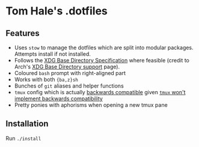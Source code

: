 # Tom Hale's .dotfiles


## Features

* Uses `stow` to manage the dotfiles which are split into modular packages.  Attempts install if not installed.
* Follows the [XDG Base Directory Specification](https://standards.freedesktop.org/basedir-spec/basedir-spec-latest.html) where feasible (credit to Arch's [XDG Base Directory support](https://wiki.archlinux.org/index.php/XDG_Base_Directory_support) page).
* Coloured `bash` prompt with right-aligned part
* Works with both `{ba,z}sh`
* Bunches of `git` aliases and helper functions
* `tmux` config which is actually [backwards compatible](https://stackoverflow.com/a/40902312/5353461) given [`tmux` won't implement backwards compatibility](https://github.com/tmux/tmux/issues/1732)
* Pretty ponies with aphorisms when opening a new tmux pane


## Installation

Run `./install`
